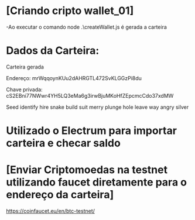 # [Criando cripto wallet_01]

-Ao executar o comando node .\createWallet.js é gerada a carteira

# Dados da Carteira:

Carteira gerada

Endereço:  mrWqqoynKUu2dAHRGTL472SvKLGGzPi8du

Chave privada: cS2EBni77NWwr4YH5LQ3eMa6g3irwBjuMKoHfZEpcmcCdo37xdMW

Seed identify hire snake build suit merry plunge hole leave way angry silver

# Utilizado o Electrum para importar carteira e checar saldo


# [Enviar Criptomoedas na testnet utilizando faucet diretamente para o endereço da carteira]
https://coinfaucet.eu/en/btc-testnet/
